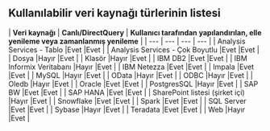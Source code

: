 ## <a name="list-of-available-data-source-types"></a>Kullanılabilir veri kaynağı türlerinin listesi

| **Veri kaynağı** | **Canlı/DirectQuery** | **Kullanıcı tarafından yapılandırılan, elle yenileme veya zamanlanmış yenileme** |
| --- | --- | --- | --- |
| Analysis Services - Tablo |Evet |Evet |
| Analysis Services - Çok Boyutlu |Evet |Evet |
| Dosya |Hayır |Evet |
| Klasör |Hayır |Evet |
| IBM DB2 |Evet |Evet |
| IBM Informix Veritabanı |Hayır |Evet |
| IBM Netezza |Evet |Evet |
| Impala |Evet |Evet |
| MySQL |Hayır |Evet |
| OData |Hayır |Evet |
| ODBC |Hayır |Evet |
| Oledb |Hayır |Evet |
| Oracle |Evet |Evet |
| PostgresSQL |Hayır |Evet |
| SAP BW |Evet |Evet |
| SAP HANA |Evet |Evet |
| SharePoint listesi (şirket içi) |Hayır |Evet |
| Snowflake |Evet |Evet |
| Spark |Evet |Evet |
| SQL Server |Evet |Evet |
| Sybase |Hayır |Evet |
| Teradata |Evet |Evet |
| Web |Hayır |Evet |

